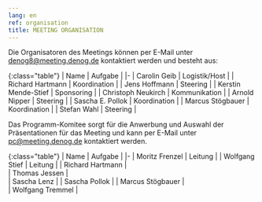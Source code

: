 ```yaml
---
lang: en
ref: organisation
title: MEETING ORGANISATION
---
```

Die Organisatoren des Meetings können per E-Mail unter [denog8@meeting.denog.de](mailto:denog8@meeting.denog.de) kontaktiert werden und besteht aus:

{:class="table"}
| Name | Aufgabe |
|-
| Carolin Geib | Logistik/Host |
| Richard Hartmann | Koordination |
| Jens Hoffmann |	Steering |
| Kerstin Mende-Stief |	Sponsoring |
| Christoph Neukirch | Kommunikation |
| Arnold Nipper |	Steering |
| Sascha E. Pollok | Koordination |
| Marcus Stögbauer | Koordination |
| Stefan Wahl |	Steering |

Das Programm-Komitee sorgt für die Anwerbung und Auswahl der Präsentationen für das Meeting und kann per E-Mail unter [pc@meeting.denog.de](mailto:pc@meeting.denog.de) kontaktiert werden.

{:class="table"}
| Name | Aufgabe |
|-
| Moritz Frenzel | Leitung |
| Wolfgang Stief | Leitung |
| Richard Hartmann |	
| Thomas Jessen |	
| Sascha Lenz |	
| Sascha Pollok |
| Marcus Stögbauer |	
| Wolfgang Tremmel |
